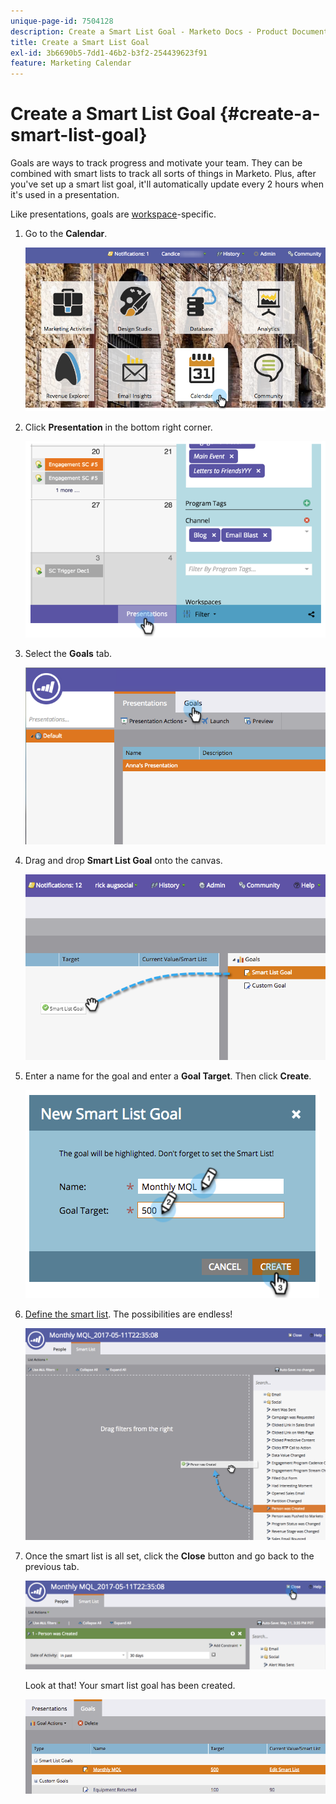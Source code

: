```yaml
---
unique-page-id: 7504128
description: Create a Smart List Goal - Marketo Docs - Product Documentation
title: Create a Smart List Goal
exl-id: 3b6690b5-7dd1-46b2-b3f2-254439623f91
feature: Marketing Calendar
---
```

# Create a Smart List Goal {#create-a-smart-list-goal}

Goals are ways to track progress and motivate your team. They can be combined with smart lists to track all sorts of things in Marketo. Plus, after you've set up a smart list goal, it'll automatically update every 2 hours when it's used in a presentation.

Like presentations, goals are [workspace](/help/marketo/product-docs/administration/workspaces-and-person-partitions/understanding-workspaces-and-person-partitions.md)-specific.

1. Go to the **Calendar**.

   ![](assets/2017-05-10-15-30-47-1.png)

1. Click **Presentation** in the bottom right corner.

   ![](assets/image2015-3-24-12-3a2-3a55.png)

1. Select the **Goals** tab.

   ![](assets/image2015-3-26-12-3a25-3a17.png)

1. Drag and drop **Smart List Goal** onto the canvas.

   ![](assets/image2015-3-24-12-3a47-3a36.png)

1. Enter a name for the goal and enter a **Goal Target**. Then click **Create**.

   ![](assets/image2015-3-24-12-3a50-3a6.png)

1. [Define the smart list](/help/marketo/product-docs/core-marketo-concepts/smart-lists-and-static-lists/creating-a-smart-list/find-and-add-filters-to-a-smart-list.md). The possibilities are endless!

   ![](assets/mql.png)

1. Once the smart list is all set, click the **Close** button and go back to the previous tab.

   ![](assets/mql2.png)

   Look at that! Your smart list goal has been created.

   ![](assets/image2015-3-24-13-3a0-3a35.png)
